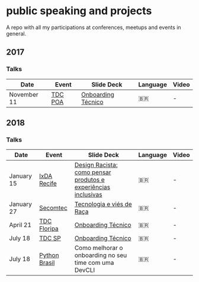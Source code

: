 # public speaking and projects
A repo with all my participations at conferences, meetups and events in general.


## 2017

### Talks

| Date           | Event          | Slide Deck  | Language | Video |
|----------------|----------------|-------|----------|--------|
| November 11 | [TDC POA](http://www.thedevelopersconference.com.br/tdc/2017/portoalegre/trilha-agile) | [Onboarding Técnico](https://pt.slideshare.net/CibeleFerreira8/tdc2017-poa-trilha-agile-onboarding-tcnico-integrando-pessoas-em-times-de-desenvolvimento-gil-de-forma-efetiva) | :brazil: | - |



## 2018

### Talks

| Date           | Event          | Slide Deck  | Language | Video |
|----------------|----------------|-------|----------|--------|
| January 15 | [IxDA Recife](https://www.facebook.com/ixdarecife/) | [Design Racista: como pensar produtos e experiências inclusivas](https://www.slideshare.net/thisgb/design-racista-como-pensar-produtos-e-experincias-inclusivas) | :brazil: | - |
| January 27 | [Secomtec](https://www.facebook.com/secomtecnologia/) | [Tecnologia e viés de Raça](https://www.slideshare.net/thisgb/tecnologia-e-vis-de-raa) | :brazil: | - |
| April 21 | [TDC Floripa](http://www.thedevelopersconference.com.br/tdc/2018/florianopolis/trilhas) | [Onboarding Técnico](https://www.slideshare.net/thisgb/onboarding-tcnico-95235379) | :brazil: | - |
| July 18 | [TDC SP](http://www.thedevelopersconference.com.br/tdc/2018/saopaulo/trilha-agile) | [Onboarding Técnico](https://www.slideshare.net/tdc-globalcode/tdc2018sp-trilha-agile-onboarding-tcnico-integrando-pessoas-em-times-de-desenvolvimento-agil-de-forma-efetiva) | :brazil: | - |
| July 18 | [Python Brasil](https://2018.pythonbrasil.org.br/programacao) | Como melhorar o onboarding no seu time com uma DevCLI | :brazil: | - |
